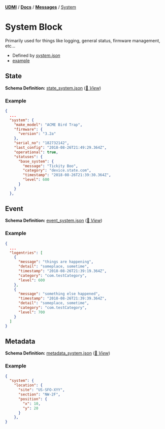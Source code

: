 [**UDMI**](../../) / [**Docs**](../) / [**Messages**](./)
/ [System](#)

# System Block

Primarily used for things like logging, general status, firmware management, etc...

* Defined by [<em>system.json</em>](../../schema/state_system.json)
* [example](../../tests/state.tests/example.json)

## State

**Schema Definition:** [state_system.json](../../schema/state_system.json)
 ([🧬 _View_](../../gencode/docs/state.html#system))

### Example
```json state
{
  ...
  "system": {
    "make_model": "ACME Bird Trap",
    "firmware": {
      "version": "3.2a"
    },
    "serial_no": "182732142",
    "last_config": "2018-08-26T21:49:29.364Z",
    "operational": true,
    "statuses": {
      "base_system": {
        "message": "Tickity Boo",
        "category": "device.state.com",
        "timestamp": "2018-08-26T21:39:30.364Z",
        "level": 600
      }
    }
  },
```

## Event

**Schema Definition:** [event_system.json](../../schema/event_system.json)
 ([🧬 _View_](../../gencode/docs/event_system.html))

### Example
```json
{
  ...
  "logentries": [
    {
      "message": "things are happening",
      "detail": "someplace, sometime",
      "timestamp": "2018-08-26T21:39:19.364Z",
      "category": "com.testCategory",
      "level": 600
    },
    {
      "message": "something else happened",
      "timestamp": "2018-08-26T21:39:39.364Z",
      "detail": "someplace, sometime",
      "category": "com.testCategory",
      "level": 700
    }
  ]
}

```

## Metadata

**Schema Definition:** [metadata_system.json](../../schema/metadata_system.json)
 ([🧬 _View_](../../gencode/docs/metadata.html#system))

### Example
```JSON
{
  "system": {
    "location": {
      "site": "US-SFO-XYY",
      "section": "NW-2F",
      "position": {
        "x": 10,
        "y": 20
      }
    },
}
```